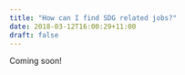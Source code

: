 ```yaml
---
title: "How can I find SDG related jobs?"
date: 2018-03-12T16:00:29+11:00
draft: false
---
```


Coming soon!